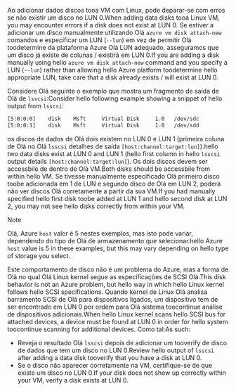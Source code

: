 <span data-ttu-id="fa37e-101">Ao adicionar dados discos tooa VM com Linux, pode deparar-se com erros se não existir um disco no LUN 0.</span><span class="sxs-lookup"><span data-stu-id="fa37e-101">When adding data disks tooa Linux VM, you may encounter errors if a disk does not exist at LUN 0.</span></span> <span data-ttu-id="fa37e-102">Se estiver a adicionar um disco manualmente utilizando Olá `azure vm disk attach-new` comandos e especificar um LUN (`--lun`) em vez de permitir Olá toodetermine da plataforma Azure Olá LUN adequado, asseguramos que um disco já existe de colunas / existirá em LUN 0.</span><span class="sxs-lookup"><span data-stu-id="fa37e-102">If you are adding a disk manually using hello `azure vm disk attach-new` command and you specify a LUN (`--lun`) rather than allowing hello Azure platform toodetermine hello appropriate LUN, take care that a disk already exists / will exist at LUN 0.</span></span> 

<span data-ttu-id="fa37e-103">Considere Olá seguinte o exemplo que mostra um fragmento de saída de Olá de `lsscsi`:</span><span class="sxs-lookup"><span data-stu-id="fa37e-103">Consider hello following example showing a snippet of hello output from `lsscsi`:</span></span>

```bash
[5:0:0:0]    disk    Msft     Virtual Disk     1.0   /dev/sdc 
[5:0:0:1]    disk    Msft     Virtual Disk     1.0   /dev/sdd 
```

<span data-ttu-id="fa37e-104">os discos de dados de Olá dois existem no LUN 0 e LUN 1 (primeira coluna de Olá no Olá `lsscsi` detalhes de saída `[host:channel:target:lun]`).</span><span class="sxs-lookup"><span data-stu-id="fa37e-104">hello two data disks exist at LUN 0 and LUN 1 (hello first column in hello `lsscsi` output details `[host:channel:target:lun]`).</span></span> <span data-ttu-id="fa37e-105">Os dois discos devem ser accessbile de dentro de Olá VM.</span><span class="sxs-lookup"><span data-stu-id="fa37e-105">Both disks should be accessbile from within hello VM.</span></span> <span data-ttu-id="fa37e-106">Se tivesse manualmente especificado Olá primeiro disco toobe adicionada em 1 de LUN e segundo disco de Olá em LUN 2, poderá não ver discos Olá corretamente a partir da sua VM.</span><span class="sxs-lookup"><span data-stu-id="fa37e-106">If you had manually specified hello first disk toobe added at LUN 1 and hello second disk at LUN 2, you may not see hello disks correctly from within your VM.</span></span>

> [!NOTE]
> <span data-ttu-id="fa37e-107">Olá, Azure `host` valor é 5 nestes exemplos, mas isto pode variar, dependendo do tipo de Olá de armazenamento que selecionar.</span><span class="sxs-lookup"><span data-stu-id="fa37e-107">hello Azure `host` value is 5 in these examples, but this may vary depending on hello type of storage you select.</span></span>
> 
> 

<span data-ttu-id="fa37e-108">Este comportamento de disco não é um problema do Azure, mas a forma de Olá no qual Olá Linux kernel segue as especificações de SCSI Olá.</span><span class="sxs-lookup"><span data-stu-id="fa37e-108">This disk behavior is not an Azure problem, but hello way in which hello Linux kernel follows hello SCSI specifications.</span></span> <span data-ttu-id="fa37e-109">Quando kernel de Linux Olá analisa barramento SCSI de Olá para dispositivos ligados, um dispositivo tem de ser encontrado em LUN 0 por ordem para Olá sistema toocontinue análise de dispositivos adicionais.</span><span class="sxs-lookup"><span data-stu-id="fa37e-109">When hello Linux kernel scans hello SCSI bus for attached devices, a device must be found at LUN 0 in order for hello system toocontinue scanning for additional devices.</span></span> <span data-ttu-id="fa37e-110">Como tal:</span><span class="sxs-lookup"><span data-stu-id="fa37e-110">As such:</span></span>

* <span data-ttu-id="fa37e-111">Reveja o resultado Olá `lsscsi` depois de adicionar um tooverify de disco de dados que tem um disco no LUN 0.</span><span class="sxs-lookup"><span data-stu-id="fa37e-111">Review hello output of `lsscsi` after adding a data disk tooverify that you have a disk at LUN 0.</span></span>
* <span data-ttu-id="fa37e-112">Se o disco não aparecer corretamente na VM, certifique-se de que existe um disco no LUN 0.</span><span class="sxs-lookup"><span data-stu-id="fa37e-112">If your disk does not show up correctly within your VM, verify a disk exists at LUN 0.</span></span>

